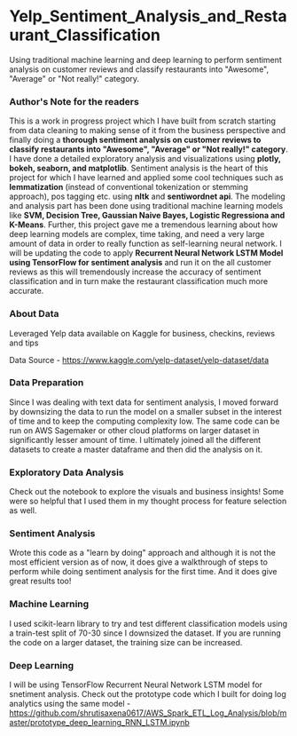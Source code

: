 # Yelp_Sentiment_Analysis_and_Restaurant_Classification

Using traditional machine learning and deep learning to perform sentiment analysis on customer reviews and classify restaurants into "Awesome", "Average" or "Not really!" category.

### Author's Note for the readers

This is a work in progress project which I have built from scratch starting from data cleaning to making sense of it from the business perspective and finally doing a **thorough sentiment analysis on customer reviews to classify restaurants into "Awesome", "Average" or "Not really!" category**. I have done a detailed exploratory analysis and visualizations using **plotly, bokeh, seaborn, and matplotlib**. Sentiment analysis is the heart of this project for which I have learned and applied some cool techniques such as **lemmatization** (instead of conventional tokenization or stemming approach), pos tagging etc. using **nltk** and **sentiwordnet api**. The modeling and analysis part has been done using traditional machine learning models like **SVM, Decision Tree, Gaussian Naive Bayes, Logistic Regressiona and K-Means**. Further, this project gave me a tremendous learning about how deep learning models are complex, time taking, and need a very large amount of data in order to really function as self-learning neural network. I will be updating the code to apply **Recurrent Neural Network LSTM Model using TensorFlow for sentiment analysis** and run it on the all customer reviews as this will tremendously increase the accuracy of sentiment classification and in turn make the restaurant classification much more accurate.

### About Data

Leveraged Yelp data available on Kaggle for business, checkins, reviews and tips

Data Source - https://www.kaggle.com/yelp-dataset/yelp-dataset/data

### Data Preparation

Since I was dealing with text data for sentiment analysis, I moved forward by downsizing the data to run the model on a smaller subset in the interest of time and to keep the computing complexity low. The same code can be run on AWS Sagemaker or other cloud platforms on larger dataset in significantly lesser amount of time. I ultimately joined all the different datasets to create a master dataframe and then did the analysis on it.

### Exploratory Data Analysis

Check out the notebook to explore the visuals and business insights! Some were so helpful that I used them in my thought process for feature selection as well.

### Sentiment Analysis

Wrote this code as a "learn by doing" approach and although it is not the most efficient version as of now, it does give a walkthrough of steps to perform while doing sentiment analysis for the first time. And it does give great results too!

### Machine Learning

I used scikit-learn library to try and test different classification models using a train-test split of 70-30 since I downsized the dataset. If you are running the code on a larger dataset, the training size can be increased.

### Deep Learning

I will be using TensorFlow Recurrent Neural Network LSTM model for snetiment analysis. Check out the prototype code which I built for doing log analytics using the same model - https://github.com/shrutisaxena0617/AWS_Spark_ETL_Log_Analysis/blob/master/prototype_deep_learning_RNN_LSTM.ipynb

